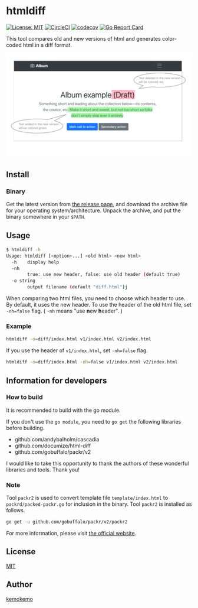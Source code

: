 # htmldiff

[![License: MIT](https://img.shields.io/badge/License-MIT-blue.svg)](https://opensource.org/licenses/MIT) [![CircleCI](https://circleci.com/gh/kemokemo/htmldiff.svg?style=svg)](https://circleci.com/gh/kemokemo/htmldiff) [![codecov](https://codecov.io/gh/kemokemo/htmldiff/branch/master/graph/badge.svg)](https://codecov.io/gh/kemokemo/htmldiff) [![Go Report Card](https://goreportcard.com/badge/github.com/kemokemo/htmldiff)](https://goreportcard.com/report/github.com/kemokemo/htmldiff)

This tool compares old and new versions of html and generates color-coded html in a diff format.

![htmldiff-samle](images/htmldiff-sample.png)

## Install

### Binary

Get the latest version from [the release page](https://github.com/kemokemo/htmldiff/releases/latest), and download the archive file for your operating system/architecture. Unpack the archive, and put the binary somewhere in your `$PATH`.

## Usage

```sh
$ htmldiff -h
Usage: htmldiff [<option>...] <old html> <new html>
  -h	display help
  -nh
    	true: use new header, false: use old header (default true)
  -o string
    	output filename (default "diff.html")j
```

When comparing two html files, you need to choose which header to use. By default, it uses the new header. To use the header of the old html file, set `-nh=false` flag. ( `-nh` means "use **n**ew **h**eader". )

### Example

```sh
htmldiff -o=diff/index.html v1/index.html v2/index.html
```

If you use the header of `v1/index.html`, set `-nh=false` flag.

```sh
htmldiff -o=diff/index.html -nh=false v1/index.html v2/index.html
```

## Information for developers

### How to build

It is recommended to build with the go module.

If you don't use the `go module`, you need to `go get` the following libraries before building.

- github.com/andybalholm/cascadia
- github.com/documize/html-diff
- github.com/gobuffalo/packr/v2

I would like to take this opportunity to thank the authors of these wonderful libraries and tools. Thank you!

### Note

Tool `packr2` is used to convert template file `template/index.html` to `packrd/packed-packr.go` for inclusion in the binary. Tool `packr2` is installed as follows.

```sh
go get -u github.com/gobuffalo/packr/v2/packr2
```

For more information, please visit [the official website](https://github.com/gobuffalo/packr/tree/master/v2).

## License

[MIT](https://github.com/kemokemo/htmldiff/blob/master/LICENSE)

## Author

[kemokemo](https://github.com/kemokemo)

